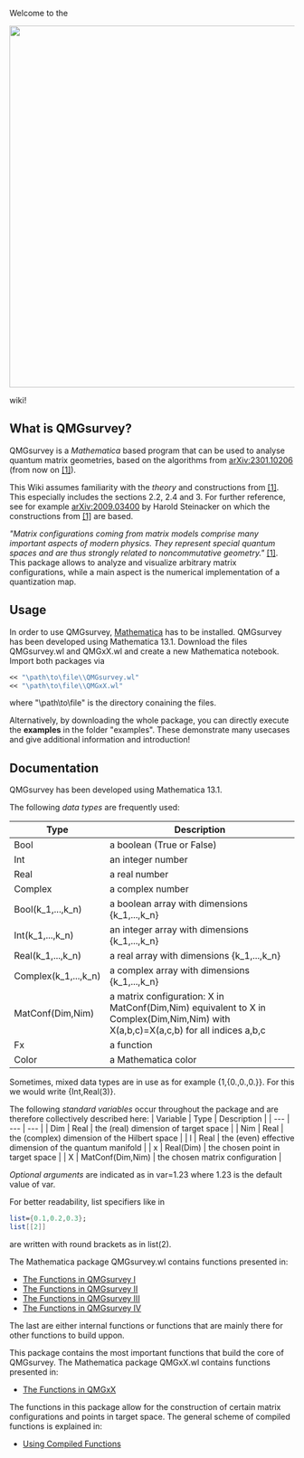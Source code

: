 Welcome to the

<img src="https://repository-images.githubusercontent.com/609092087/f88a3982-702d-4282-834c-d2eebf404426" width="640">

wiki!

## What is QMGsurvey?

QMGsurvey is a _Mathematica_ based program that can be used to analyse quantum matrix geometries, based on the algorithms from [arXiv:2301.10206](https://arxiv.org/abs/2301.10206) (from now on [[1]](https://arxiv.org/abs/2301.10206)).

This Wiki assumes familiarity with the _theory_ and constructions from [[1]](https://arxiv.org/abs/2301.10206). This especially includes the sections 2.2, 2.4 and 3. For further reference, see for example [arXiv:2009.03400](https://arxiv.org/abs/2009.03400) by Harold Steinacker on which the constructions from [[1]](https://arxiv.org/abs/2301.10206) are based.

_"Matrix configurations coming from matrix models comprise many important aspects of modern physics. They represent special quantum spaces and are thus strongly related to noncommutative geometry."_ [[1]](https://arxiv.org/abs/2301.10206).
This package allows to analyze and visualize arbitrary matrix configurations, while a main aspect is the numerical implementation of a quantization map.

## Usage

In order to use QMGsurvey, [Mathematica](https://www.wolfram.com/mathematica/) has to be installed.
QMGsurvey has been developed using Mathematica 13.1.
Download the files QMGsurvey.wl and QMGxX.wl and create a new Mathematica notebook.
Import both packages via

```mathematica
<< "\path\to\file\\QMGsurvey.wl"
<< "\path\to\file\\QMGxX.wl"
```

where "\path\to\file\" is the directory conaining the files.

Alternatively, by downloading the whole package, you can directly execute the **examples** in the folder "examples".
These demonstrate many usecases and give additional information and introduction!

## Documentation


QMGsurvey has been developed using Mathematica 13.1.



The following _data types_ are frequently used:

| Type | Description |
| --- | --- |
| Bool | a boolean (True or False) |
| Int | an integer number|
| Real | a real number |
| Complex | a complex number |
| Bool(k_1,...,k_n) | a boolean array with dimensions {k_1,...,k_n} |
| Int(k_1,...,k_n) | an integer array with dimensions {k_1,...,k_n} |
| Real(k_1,...,k_n) | a real array with dimensions {k_1,...,k_n} |
| Complex(k_1,...,k_n) | a complex array with dimensions {k_1,...,k_n} |
| MatConf(Dim,Nim) | a matrix configuration: X in MatConf(Dim,Nim) equivalent to X in Complex(Dim,Nim,Nim) with X(a,b,c)=X(a,c,b) for all indices a,b,c |
| Fx | a function |
| Color | a Mathematica color |

Sometimes, mixed data types are in use as for example {1,{0.,0.,0.}}. For this we would write {Int,Real(3)}.

The following _standard variables_ occur throughout the package and are therefore collectively described here:
| Variable | Type | Description |
| --- | --- | --- |
| Dim | Real | the (real) dimension of target space |
| Nim | Real | the (complex) dimension of the Hilbert space |
| l | Real | the (even) effective dimension of the quantum manifold |
| x | Real(Dim) | the chosen point in target space |
| X | MatConf(Dim,Nim) | the chosen matrix configuration |

_Optional arguments_ are indicated as in var=1.23 where 1.23 is the default value of var.

For better readability, list specifiers like in
```mathematica
list={0.1,0.2,0.3};
list[[2]]
```
are written with round brackets as in list(2).

The Mathematica package QMGsurvey.wl contains functions presented in:
* [The Functions in QMGsurvey I](https://github.com/laurinjfelder/QMGsurvey/wiki/The-Functions-in-QMGsurvey-I)
* [The Functions in QMGsurvey II](https://github.com/laurinjfelder/QMGsurvey/wiki/The-Functions-in-QMGsurvey-II)
* [The Functions in QMGsurvey III](https://github.com/laurinjfelder/QMGsurvey/wiki/The-Functions-in-QMGsurvey-III)
* [The Functions in QMGsurvey IV](https://github.com/laurinjfelder/QMGsurvey/wiki/The-Functions-in-QMGsurvey-IV)

The last are either internal functions or functions that are mainly there for other functions to build uppon.

This package contains the most important functions that build the core of QMGsurvey.
The Mathematica package QMGxX.wl contains functions presented in:
* [The Functions in QMGxX](https://github.com/laurinjfelder/QMGsurvey/wiki/The-Functions-in-QMGxX)

The functions in this package allow for the construction of certain matrix configurations and points in target space.
The general scheme of compiled functions is explained in:
* [Using Compiled Functions](https://github.com/laurinjfelder/QMGsurvey/wiki/Using-Compiled-Functions)